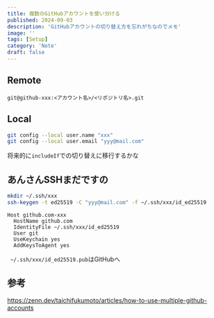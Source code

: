 ```yaml
---
title: 複数のGitHubアカウントを使い分ける
published: 2024-09-03
description: 'GitHubアカウントの切り替え方を忘れがちなのでメモ'
image: ''
tags: [Setup]
category: 'Note'
draft: false
---
```


## Remote

```
git@github-xxx:<アカウント名>/<リポジトリ名>.git
```

## Local

```bash
git config --local user.name "xxx"
git config --local user.email "yyy@mail.com"
```

将来的に`includeIf`での切り替えに移行するかな

## あんさんSSHまだですの

```bash
mkdir ~/.ssh/xxx
ssh-keygen -t ed25519 -C "yyy@mail.com" -f ~/.ssh/xxx/id_ed25519
```

```:~/.ssh/config
Host github.com-xxx
  HostName github.com
  IdentityFile ~/.ssh/xxx/id_ed25519
  User git
  UseKeychain yes
  AddKeysToAgent yes
```

` ~/.ssh/xxx/id_ed25519.pub`はGitHubへ

## 参考

https://zenn.dev/taichifukumoto/articles/how-to-use-multiple-github-accounts
